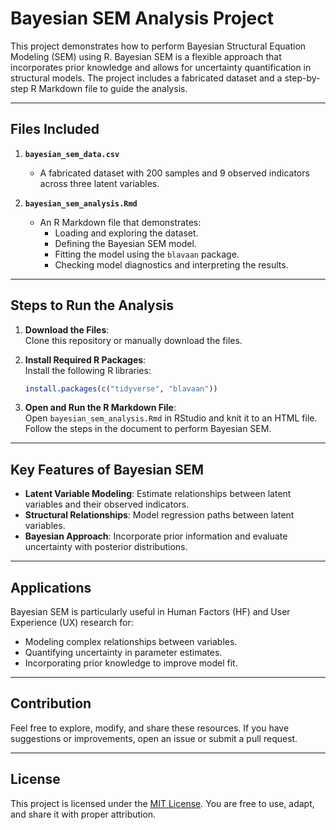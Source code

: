 # Bayesian SEM Analysis Project

This project demonstrates how to perform Bayesian Structural Equation Modeling (SEM) using R. Bayesian SEM is a flexible approach that incorporates prior knowledge and allows for uncertainty quantification in structural models. The project includes a fabricated dataset and a step-by-step R Markdown file to guide the analysis.

---

## Files Included

1. **`bayesian_sem_data.csv`**  
   - A fabricated dataset with 200 samples and 9 observed indicators across three latent variables.

2. **`bayesian_sem_analysis.Rmd`**  
   - An R Markdown file that demonstrates:
     - Loading and exploring the dataset.
     - Defining the Bayesian SEM model.
     - Fitting the model using the `blavaan` package.
     - Checking model diagnostics and interpreting the results.

---

## Steps to Run the Analysis

1. **Download the Files**:  
   Clone this repository or manually download the files.

2. **Install Required R Packages**:  
   Install the following R libraries:
   ```R
   install.packages(c("tidyverse", "blavaan"))
   ```

3. **Open and Run the R Markdown File**:  
   Open `bayesian_sem_analysis.Rmd` in RStudio and knit it to an HTML file. Follow the steps in the document to perform Bayesian SEM.

---

## Key Features of Bayesian SEM

- **Latent Variable Modeling**: Estimate relationships between latent variables and their observed indicators.
- **Structural Relationships**: Model regression paths between latent variables.
- **Bayesian Approach**: Incorporate prior information and evaluate uncertainty with posterior distributions.

---

## Applications

Bayesian SEM is particularly useful in Human Factors (HF) and User Experience (UX) research for:
- Modeling complex relationships between variables.
- Quantifying uncertainty in parameter estimates.
- Incorporating prior knowledge to improve model fit.

---

## Contribution

Feel free to explore, modify, and share these resources. If you have suggestions or improvements, open an issue or submit a pull request.

---

## License

This project is licensed under the [MIT License](LICENSE). You are free to use, adapt, and share it with proper attribution.
